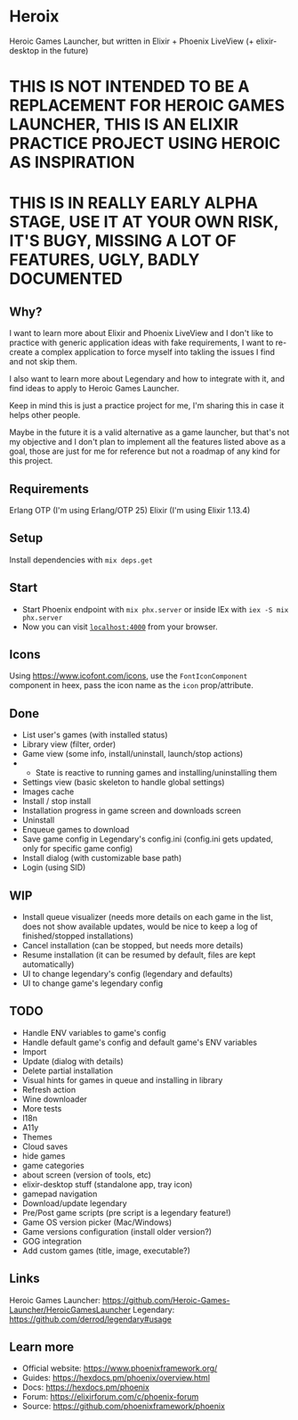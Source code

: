 # Heroix

Heroic Games Launcher, but written in Elixir + Phoenix LiveView (+ elixir-desktop in the future)

# THIS IS NOT INTENDED TO BE A REPLACEMENT FOR HEROIC GAMES LAUNCHER, THIS IS AN ELIXIR PRACTICE PROJECT USING HEROIC AS INSPIRATION

# THIS IS IN REALLY EARLY ALPHA STAGE, USE IT AT YOUR OWN RISK, IT'S BUGY, MISSING A LOT OF FEATURES, UGLY, BADLY DOCUMENTED

## Why?

I want to learn more about Elixir and Phoenix LiveView and I don't like to practice with generic application ideas with fake requirements, I want to re-create a complex application to force myself into takling the issues I find and not skip them.

I also want to learn more about Legendary and how to integrate with it, and find ideas to apply to Heroic Games Launcher.

Keep in mind this is just a practice project for me, I'm sharing this in case it helps other people.

Maybe in the future it is a valid alternative as a game launcher, but that's not my objective and I don't plan to implement all the features listed above as a goal, those are just for me for reference but not a roadmap of any kind for this project.

## Requirements

Erlang OTP (I'm using Erlang/OTP 25)
Elixir (I'm using Elixir 1.13.4)

## Setup

Install dependencies with `mix deps.get`

## Start

- Start Phoenix endpoint with `mix phx.server` or inside IEx with `iex -S mix phx.server`
- Now you can visit [`localhost:4000`](http://localhost:4000) from your browser.

## Icons

Using https://www.icofont.com/icons, use the `FontIconComponent` component in heex, pass the icon name as the `icon` prop/attribute.

## Done

- List user's games (with installed status)
- Library view (filter, order)
- Game view (some info, install/uninstall, launch/stop actions)
- - State is reactive to running games and installing/uninstalling them
- Settings view (basic skeleton to handle global settings)
- Images cache
- Install / stop install
- Installation progress in game screen and downloads screen
- Uninstall
- Enqueue games to download
- Save game config in Legendary's config.ini (config.ini gets updated, only for specific game config)
- Install dialog (with customizable base path)
- Login (using SID)

## WIP

- Install queue visualizer (needs more details on each game in the list, does not show available updates, would be nice to keep a log of finished/stopped installations)
- Cancel installation (can be stopped, but needs more details)
- Resume installation (it can be resumed by default, files are kept automatically)
- UI to change legendary's config (legendary and defaults)
- UI to change game's legendary config

## TODO

- Handle ENV variables to game's config
- Handle default game's config and default game's ENV variables
- Import
- Update (dialog with details)
- Delete partial installation
- Visual hints for games in queue and installing in library
- Refresh action
- Wine downloader
- More tests
- I18n
- A11y
- Themes
- Cloud saves
- hide games
- game categories
- about screen (version of tools, etc)
- elixir-desktop stuff (standalone app, tray icon)
- gamepad navigation
- Download/update legendary
- Pre/Post game scripts (pre script is a legendary feature!)
- Game OS version picker (Mac/Windows)
- Game versions configuration (install older version?)
- GOG integration
- Add custom games (title, image, executable?)

## Links

Heroic Games Launcher: https://github.com/Heroic-Games-Launcher/HeroicGamesLauncher
Legendary: https://github.com/derrod/legendary#usage

## Learn more

- Official website: https://www.phoenixframework.org/
- Guides: https://hexdocs.pm/phoenix/overview.html
- Docs: https://hexdocs.pm/phoenix
- Forum: https://elixirforum.com/c/phoenix-forum
- Source: https://github.com/phoenixframework/phoenix
